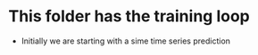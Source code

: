# This folder has the training loop

- Initially we are starting with a sime time series prediction

